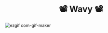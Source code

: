<div align="center">

# 📽 Wavy 📽

</div>

![ezgif com-gif-maker](https://user-images.githubusercontent.com/105210346/210369720-8689cc04-e778-428e-852a-1dad4dd29675.gif)

